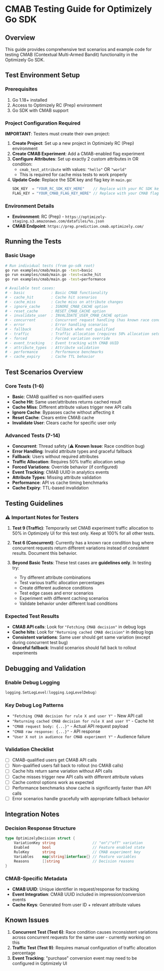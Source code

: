 # CMAB Testing Guide for Optimizely Go SDK

## Overview
This guide provides comprehensive test scenarios and example code for testing CMAB (Contextual Multi-Armed Bandit) functionality in the Optimizely Go SDK.

## Test Environment Setup

### Prerequisites
1. Go 1.18+ installed
2. Access to Optimizely RC (Prep) environment
3. Go SDK with CMAB support

### Project Configuration Required
**IMPORTANT**: Testers must create their own project:

1. **Create Project**: Set up a new project in Optimizely RC (Prep) environment
2. **Create CMAB Experiment**: Add a CMAB-enabled flag experiment
3. **Configure Attributes**: Set up exactly 2 custom attributes in OR condition:
   - `cmab_test_attribute` with values: `"hello"` OR `"world"`
   - This is required for cache miss tests to work properly
4. **Update Code**: Replace the SDK key and flag key in `main.go`:
   ```go
   SDK_KEY  = "YOUR_RC_SDK_KEY_HERE"    // Replace with your RC SDK key
   FLAG_KEY = "YOUR_CMAB_FLAG_KEY_HERE" // Replace with your CMAB flag key
   ```

### Environment Details
- **Environment**: RC (Prep) - `https://optimizely-staging.s3.amazonaws.com/datafiles/%s.json`
- **CMAB Endpoint**: `https://prep.prediction.cmab.optimizely.com/`

## Running the Tests

### Basic Usage
```bash
# Run individual tests (from go-sdk root)
go run examples/cmab/main.go -test=basic
go run examples/cmab/main.go -test=cache_hit
go run examples/cmab/main.go -test=performance

# Available test cases:
# - basic            : Basic CMAB functionality
# - cache_hit        : Cache hit scenarios  
# - cache_miss       : Cache miss on attribute changes
# - ignore_cache     : IGNORE_CMAB_CACHE option
# - reset_cache      : RESET_CMAB_CACHE option
# - invalidate_user  : INVALIDATE_USER_CMAB_CACHE option
# - concurrent       : Concurrent request handling (has known race condition bug)
# - error            : Error handling scenarios
# - fallback         : Fallback when not qualified
# - traffic          : Traffic allocation (requires 50% allocation setup)
# - forced           : Forced variation override
# - event_tracking   : Event tracking with CMAB UUID
# - attribute_types  : Attribute validation
# - performance      : Performance benchmarks
# - cache_expiry     : Cache TTL behavior
```

## Test Scenarios Overview

### Core Tests (1-6)
- **Basic**: CMAB qualified vs non-qualified users
- **Cache Hit**: Same user/attributes returns cached result
- **Cache Miss**: Different attribute values trigger new API calls
- **Ignore Cache**: Bypasses cache without affecting it
- **Reset Cache**: Clears entire CMAB cache
- **Invalidate User**: Clears cache for specific user only

### Advanced Tests (7-14)  
- **Concurrent**: Thread safety (⚠️ **Known Issue**: Race condition bug)
- **Error Handling**: Invalid attribute types and graceful fallback
- **Fallback**: Users without required attributes
- **Traffic Allocation**: Requires 50% traffic allocation setup
- **Forced Variations**: Override behavior (if configured)
- **Event Tracking**: CMAB UUID in analytics events
- **Attribute Types**: Missing attribute validation
- **Performance**: API vs cache timing benchmarks
- **Cache Expiry**: TTL-based invalidation

## Testing Guidelines

### ⚠️ Important Notes for Testers
1. **Test 9 (Traffic)**: Temporarily set CMAB experiment traffic allocation to 50% in Optimizely UI for this test only. Keep at 100% for all other tests.

2. **Test 6 (Concurrent)**: Currently has a known race condition bug where concurrent requests return different variations instead of consistent results. Document this behavior.

3. **Beyond Basic Tests**: These test cases are **guidelines only**. In testing try:
   - Try different attribute combinations
   - Test various traffic allocation percentages  
   - Create different audience conditions
   - Test edge cases and error scenarios
   - Experiment with different caching scenarios
   - Validate behavior under different load conditions

### Expected Test Results
- **CMAB API calls**: Look for `"Fetching CMAB decision"` in debug logs
- **Cache hits**: Look for `"Returning cached CMAB decision"` in debug logs
- **Consistent variations**: Same user should get same variation (except during concurrent test bug)
- **Graceful fallback**: Invalid scenarios should fall back to rollout experiments

## Debugging and Validation

### Enable Debug Logging
```go
logging.SetLogLevel(logging.LogLevelDebug)
```

### Key Debug Log Patterns
- `"Fetching CMAB decision for rule X and user Y"` - New API call
- `"Returning cached CMAB decision for rule X and user Y"` - Cache hit
- `"CMAB request body: {...}"` - Actual API request payload
- `"CMAB raw response: {...}"` - API response
- `"User X not in audience for CMAB experiment Y"` - Audience failure

### Validation Checklist
- [ ] CMAB-qualified users get CMAB API calls
- [ ] Non-qualified users fall back to rollout (no CMAB calls)
- [ ] Cache hits return same variation without API calls
- [ ] Cache misses trigger new API calls with different attribute values
- [ ] Cache control options work as expected
- [ ] Performance benchmarks show cache is significantly faster than API calls
- [ ] Error scenarios handle gracefully with appropriate fallback behavior

## Integration Notes

### Decision Response Structure
```go
type OptimizelyDecision struct {
    VariationKey string                 // "on"/"off" variation
    Enabled      bool                   // Feature enabled state
    RuleKey      string                 // CMAB experiment key
    Variables    map[string]interface{} // Feature variables
    Reasons      []string               // Decision reasons
}
```

### CMAB-Specific Metadata
- **CMAB UUID**: Unique identifier in request/response for tracking
- **Event Integration**: CMAB UUID included in impression/conversion events
- **Cache Keys**: Generated from user ID + relevant attribute values

## Known Issues
1. **Concurrent Test (Test 6)**: Race condition causes inconsistent variations across concurrent requests for the same user - currently working on this
2. **Traffic Test (Test 9)**: Requires manual configuration of traffic allocation percentage
3. **Event Tracking**: "purchase" conversion event may need to be configured in Optimizely UI